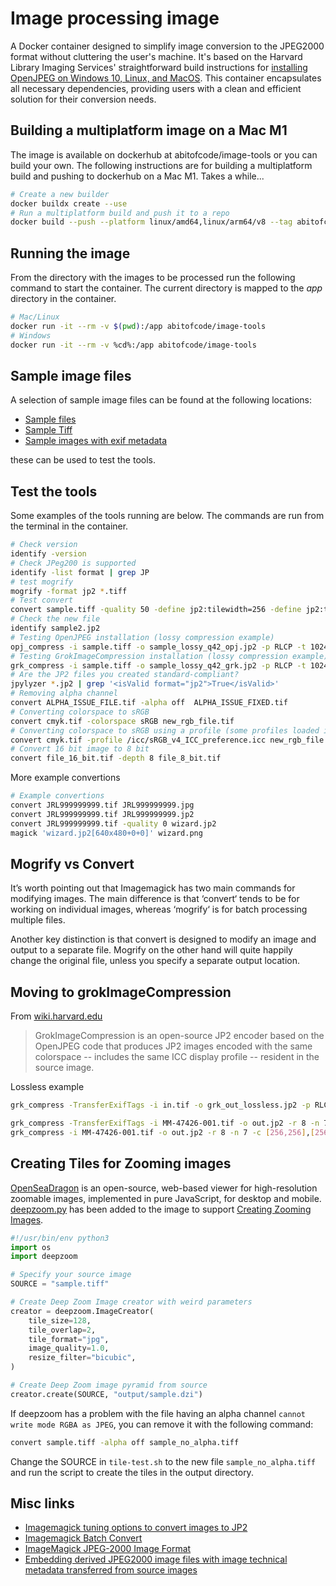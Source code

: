 # Image processing image

A Docker container designed to simplify image conversion to the JPEG2000 format without cluttering the user's machine. It's based on the Harvard Library Imaging Services' straightforward build instructions for [installing OpenJPEG on Windows 10, Linux, and MacOS](https://wiki.harvard.edu/confluence/display/DigitalImaging/Installing+OpenJPEG+on+Windows+10%2C+Linux%2C+and+MacOS). This container encapsulates all necessary dependencies, providing users with a clean and efficient solution for their conversion needs.

## Building a multiplatform image on a Mac M1

The image is available on dockerhub at abitofcode/image-tools or you can build your own. The following instructions are for building a multiplatform build and pushing to dockerhub on a Mac M1. Takes a while...

```sh
# Create a new builder
docker buildx create --use
# Run a multiplatform build and push it to a repo
docker build --push --platform linux/amd64,linux/arm64/v8 --tag abitofcode/image-tools .
```

## Running the image

From the directory with the images to be processed run the following command to start the container. The current directory is mapped to the _app_ directory in the container.

```sh
# Mac/Linux
docker run -it --rm -v $(pwd):/app abitofcode/image-tools
# Windows
docker run -it --rm -v %cd%:/app abitofcode/image-tools
```

## Sample image files

A selection of sample image files can be found at the following locations:

- [Sample files](https://people.math.sc.edu/Burkardt/data/tif/tif.html)
- [Sample Tiff](https://file-examples.com/index.php/sample-images-download/sample-tiff-download/)
- [Sample images with exif metadata](https://wiki.harvard.edu/confluence/display/DigitalImaging/Embedding+derived+JPEG2000+image+files+with+image+technical+metadata+transferred+from+source+images)

these can be used to test the tools.

## Test the tools

Some examples of the tools running are below. The commands are run from the terminal in the container.

```bash
# Check version
identify -version
# Check JPeg200 is supported
identify -list format | grep JP
# test mogrify
mogrify -format jp2 *.tiff
# Test convert
convert sample.tiff -quality 50 -define jp2:tilewidth=256 -define jp2:tileheight=256 sample2.jp2
# Check the new file
identify sample2.jp2
# Testing OpenJPEG installation (lossy compression example)
opj_compress -i sample.tiff -o sample_lossy_q42_opj.jp2 -p RLCP -t 1024,1024 -EPH -SOP -I -q 42
# Testing GrokImageCompression installation (lossy compression example)
grk_compress -i sample.tiff -o sample_lossy_q42_grk.jp2 -p RLCP -t 1024,1024 -EPH -SOP -I -q 42
# Are the JP2 files you created standard-compliant?
jpylyzer *.jp2 | grep '<isValid format="jp2">True</isValid>'
# Removing alpha channel
convert ALPHA_ISSUE_FILE.tif -alpha off  ALPHA_ISSUE_FIXED.tif
# Converting colorspace to sRGB
convert cmyk.tif -colorspace sRGB new_rgb_file.tif
# Converting colorspace to sRGB using a profile (some profiles loaded into /icc/ directory)
convert cmyk.tif -profile /icc/sRGB_v4_ICC_preference.icc new_rgb_file.tif
# Convert 16 bit image to 8 bit
convert file_16_bit.tif -depth 8 file_8_bit.tif
```

More example convertions

```bash
# Example convertions
convert JRL999999999.tif JRL999999999.jpg
convert JRL999999999.tif JRL999999999.jp2
convert JRL999999999.tif -quality 0 wizard.jp2
magick 'wizard.jp2[640x480+0+0]' wizard.png
```

## Mogrify vs Convert

It’s worth pointing out that Imagemagick has two main commands for modifying images. The main difference is that ‘convert‘ tends to be for working on individual images, whereas ‘mogrify‘ is for batch processing multiple files.

Another key distinction is that convert is designed to modify an image and output to a separate file. Mogrify on the other hand will quite happily change the original file, unless you specify a separate output location.

## Moving to grokImageCompression

From [wiki.harvard.edu](https://wiki.harvard.edu/confluence/display/DigitalImaging/Installing+OpenJPEG+on+Windows+10%2C+Linux%2C+and+MacOS)

> GrokImageCompression is an open-source JP2 encoder based on the OpenJPEG code that produces JP2 images encoded with the same colorspace -- includes the same ICC display profile -- resident in the source image.

Lossless example

```bash
grk_compress -TransferExifTags -i in.tif -o grk_out_lossless.jp2 -p RLCP -t 1024,1024 -EPH -SOP
```

```bash
grk_compress -TransferExifTags -i MM-47426-001.tif -o out.jp2 -r 8 -n 7 -c [256,256],[256,256],[128,128] -t 512,512 -p RPCL -b 64,64 -SOP -EPH
grk_compress -i MM-47426-001.tif -o out.jp2 -r 8 -n 7 -c [256,256],[256,256],[128,128] -t 512,512 -p RPCL -b 64,64 -SOP -EPH
```

## Creating Tiles for Zooming images

[OpenSeaDragon](https://openseadragon.github.io/) is an open-source, web-based viewer for high-resolution zoomable images, implemented in pure JavaScript, for desktop and mobile. [deepzoom.py](https://github.com/openzoom/deepzoom.py) has been added to the image to support [Creating Zooming Images](https://openseadragon.github.io/examples/creating-zooming-images/).

```python
#!/usr/bin/env python3
import os
import deepzoom

# Specify your source image
SOURCE = "sample.tiff"

# Create Deep Zoom Image creator with weird parameters
creator = deepzoom.ImageCreator(
    tile_size=128,
    tile_overlap=2,
    tile_format="jpg",
    image_quality=1.0,
    resize_filter="bicubic",
)

# Create Deep Zoom image pyramid from source
creator.create(SOURCE, "output/sample.dzi")
```

If deepzoom has a problem with the file having an alpha channel `cannot write mode RGBA as JPEG`, you can remove it with the following command:

```sh
convert sample.tiff -alpha off sample_no_alpha.tiff
```

Change the SOURCE in `tile-test.sh` to the new file `sample_no_alpha.tiff` and run the script to create the tiles in the output directory.

## Misc links

- [Imagemagick tuning options to convert images to JP2](http://www.imagemagick.org/discourse-server/viewtopic.php?t=27300)
- [Imagemagick Batch Convert](https://linuxhint.com/imagemagick-batch-convert)
- [ImageMagick JPEG-2000 Image Format](http://patrickdieudonne.com/ImageMagick-6.7.0-2/www/jp2.html)
- [Embedding derived JPEG2000 image files with image technical metadata transferred from source images](https://wiki.harvard.edu/confluence/display/DigitalImaging/Embedding+derived+JPEG2000+image+files+with+image+technical+metadata+transferred+from+source+images)
